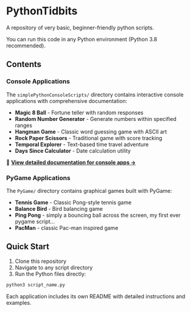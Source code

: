# PythonTidbits

A repository of very basic, beginner-friendly python scripts. 

You can run this code in any Python environment (Python 3.8 recommended).

## Contents

### Console Applications
The `simplePythonConsoleScripts/` directory contains interactive console applications with comprehensive documentation:

- **Magic 8 Ball** - Fortune teller with random responses
- **Random Number Generator** - Generate numbers within specified ranges  
- **Hangman Game** - Classic word guessing game with ASCII art
- **Rock Paper Scissors** - Traditional game with score tracking
- **Temporal Explorer** - Text-based time travel adventure
- **Days Since Calculator** - Date calculation utility

📖 **[View detailed documentation for console apps →](simplePythonConsoleScripts/README.md)**

### PyGame Applications
The `PyGame/` directory contains graphical games built with PyGame:

- **Tennis Game** - Classic Pong-style tennis game
- **Balance Bird** - Bird balancing game
- **Ping Pong** - simply a bouncing ball across the screen, my first ever pygame script...
- **PacMan** - classic Pac-man inspired game 

## Quick Start

1. Clone this repository
2. Navigate to any script directory
3. Run the Python files directly:

```bash
python3 script_name.py
```

Each application includes its own README with detailed instructions and examples.
